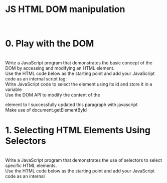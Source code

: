 <h1>JS HTML DOM manipulation</h1>
<br>
<h1>0. Play with the DOM</h1>
<br>
Write a JavaScript program that demonstrates the basic concept of the DOM by accessing and modifying an HTML element.
<br>
Use the HTML code below as the starting point and add your JavaScript code as an internal script tag:
<br>
Write JavaScript code to select the element using its id and store it in a variable<br>
Use the DOM API to modify the content of the <p> element to I successfully updated this paragraph with javascript<br>
Make use of document.getElementById<br>

<h1>1. Selecting HTML Elements Using Selectors</h1>
<br>
Write a JavaScript program that demonstrates the use of selectors to select specific HTML elements.
<br>
Use the HTML code below as the starting point and add your JavaScript code as an internal <script> tag:
<br>
Use the DOM API to modify the format of the <p class="highlight"> element to make the content boldened<br>
Make use of document.querySelectorAll<br>

